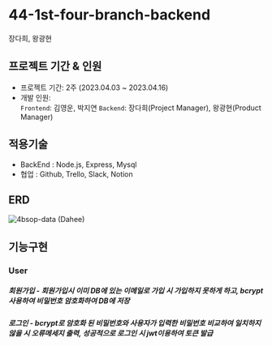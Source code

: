 # 44-1st-four-branch-backend
 장다희, 왕광현

## 프로젝트 기간 & 인원
* 프로젝트 기간: 2주 (2023.04.03 ~ 2023.04.16)   
* 개발 인원:   
  `Frontend`: 김영운, 박지연
  `Backend`: 장다희(Project Manager), 왕광현(Product Manager)
 
 
 ## 적용기술
* BackEnd : Node.js, Express, Mysql
* 협업 : Github, Trello, Slack, Notion

 ## ERD
 
 ![4bsop-data (Dahee)](https://user-images.githubusercontent.com/122084854/232357000-63a4813b-85de-4ae2-b3fe-a7ddbd2c5af7.png)

 ## 기능구현
 
 ### User
 
 ##### 회원가입 - 회원가입시 이미 DB에 있는 이메일로 가입 시 가입하지 못하게 하고, bcrypt사용하여 비밀번호 암호화하여 DB에 저장
 
 ##### 로그인 - bcrypt로 암호화 된 비밀번호와 사용자가 입력한 비밀번호 비교하여 일치하지 않을 시 오류메세지 출력, 성공적으로 로그인 시 jwt이용하여 토큰 발급

 ##### 
